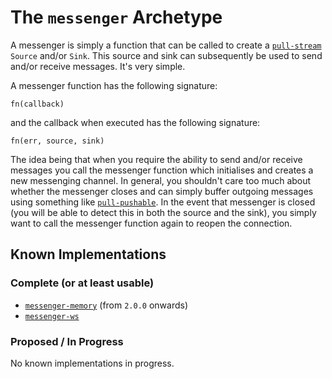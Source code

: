 # The `messenger` Archetype

A messenger is simply a function that can be called to create a [`pull-stream`](https://github.com/dominictarr/pull-stream) `Source` and/or `Sink`.  This source and sink can subsequently be used to send and/or receive messages.  It's very simple.

A messenger function has the following signature:

```
fn(callback)
```

and the callback when executed has the following signature:

```
fn(err, source, sink)
```

The idea being that when you require the ability to send and/or receive messages you call the messenger function which initialises and creates a new messenging channel.  In general, you shouldn't care too much about whether the messenger closes and can simply buffer outgoing messages using something like [`pull-pushable`](https://github.com/dominictarr/pull-pushable).  In the event that messenger is closed (you will be able to detect this in both the source and the sink), you simply want to call the messenger function again to reopen the connection.

## Known Implementations

### Complete (or at least usable)

- [`messenger-memory`](https://github.com/DamonOehlman/messenger-memory) (from `2.0.0` onwards)
- [`messenger-ws`](https://github.com/DamonOehlman/messenger-ws)

### Proposed / In Progress

No known implementations in progress.

